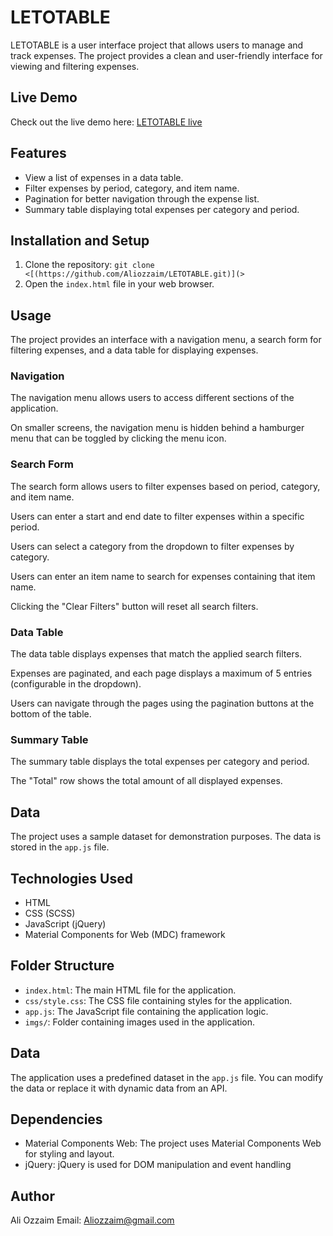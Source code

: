 # LETOTABLE

LETOTABLE is a user interface project that allows users to manage and track expenses. The project provides a clean and user-friendly interface for viewing and filtering expenses.

## Live Demo

Check out the live demo here: [LETOTABLE live](https://letotable-aliozzaim.vercel.app/)

## Features

- View a list of expenses in a data table.
- Filter expenses by period, category, and item name.
- Pagination for better navigation through the expense list.
- Summary table displaying total expenses per category and period.

## Installation and Setup

1. Clone the repository: `git clone <[(https://github.com/Aliozzaim/LETOTABLE.git)](>`
2. Open the `index.html` file in your web browser.

## Usage

The project provides an interface with a navigation menu, a search form for filtering expenses, and a data table for displaying expenses.

### Navigation

The navigation menu allows users to access different sections of the application.

On smaller screens, the navigation menu is hidden behind a hamburger menu that can be toggled by clicking the menu icon.

### Search Form

The search form allows users to filter expenses based on period, category, and item name.

Users can enter a start and end date to filter expenses within a specific period.

Users can select a category from the dropdown to filter expenses by category.

Users can enter an item name to search for expenses containing that item name.

Clicking the "Clear Filters" button will reset all search filters.

### Data Table

The data table displays expenses that match the applied search filters.

Expenses are paginated, and each page displays a maximum of 5 entries (configurable in the dropdown).

Users can navigate through the pages using the pagination buttons at the bottom of the table.

### Summary Table

The summary table displays the total expenses per category and period.

The "Total" row shows the total amount of all displayed expenses.

## Data

The project uses a sample dataset for demonstration purposes. The data is stored in the `app.js` file.

## Technologies Used

- HTML
- CSS (SCSS)
- JavaScript (jQuery)
- Material Components for Web (MDC) framework

## Folder Structure

- `index.html`: The main HTML file for the application.
- `css/style.css`: The CSS file containing styles for the application.
- `app.js`: The JavaScript file containing the application logic.
- `imgs/`: Folder containing images used in the application.

## Data


The application uses a predefined dataset in the `app.js` file. You can modify the data or replace it with dynamic data from an API.

## Dependencies

- Material Components Web: The project uses Material Components Web for styling and layout.
- jQuery: jQuery is used for DOM manipulation and event handling

## Author

Ali Ozzaim
Email: Aliozzaim@gmail.com
